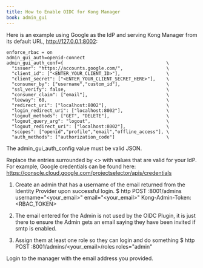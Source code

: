 ```yaml
---
title: How to Enable OIDC for Kong Manager
book: admin_gui
---
```


Here is an example using Google as the IdP and serving Kong Manager from its default URL, http://127.0.0.1:8002:

```
enforce_rbac = on
admin_gui_auth=openid-connect
admin_gui_auth_conf={                                      \
  "issuer": "https://accounts.google.com/",                \
  "client_id": ["<ENTER_YOUR_CLIENT_ID>"],                 \
  "client_secret": ["<ENTER_YOUR_CLIENT_SECRET_HERE>"],    \
  "consumer_by": ["username","custom_id"],                 \
  "ssl_verify": false,                                     \
  "consumer_claim": ["email"],                             \
  "leeway": 60,                                            \
  "redirect_uri": ["localhost:8002"],                      \
  "login_redirect_uri": ["localhost:8002"],                \
  "logout_methods": ["GET", "DELETE"],                     \
  "logout_query_arg": "logout",                            \
  "logout_redirect_uri": ["localhost:8002"],               \
  "scopes": ["openid","profile","email","offline_access"], \
  "auth_methods": ["authorization_code"]                   \
```

The admin_gui_auth_config value must be valid JSON.

Replace the entries surrounded by <> with values that are valid for your IdP. For example, Google credentials can be found here: https://console.cloud.google.com/projectselector/apis/credentials

1. Create an admin that has a username of the email returned from the Identity Provider upon successful login.
$ http POST :8001/admins username="<your_email>" email="<your_email>" Kong-Admin-Token:<RBAC_TOKEN>

2. The email entered for the Admin is not used by the OIDC Plugin, it is just there to ensure the Admin gets an email saying they have been invited if smtp is enabled.

3. Assign them at least one role so they can login and do something
$ http POST :8001/admins/<your_email>/roles roles="admin"

Login to the manager with the email address you provided.